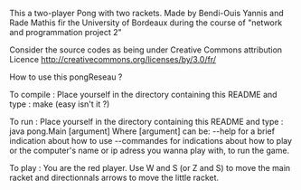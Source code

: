 This a two-player Pong with two rackets.
Made by Bendi-Ouis Yannis and Rade Mathis fir the University of Bordeaux 
during the course of "network and programmation project 2"

Consider the source codes as being under Creative Commons attribution Licence
http://creativecommons.org/licenses/by/3.0/fr/

How to use this pongReseau ?

To compile : Place yourself in the directory containing this README and type :
make
(easy isn't it ?)

To run : Place yourself in the directory containing this README and type :
java pong.Main [argument]
Where [argument] can be:
--help       for a brief indication about how to use
--commandes  for indications about how to play
or the computer's name or ip adress you wanna play with, to run the game.

To play :
You are the red player.
Use W and S (or Z and S) to move the main racket and directionnals arrows to
move the little racket.
